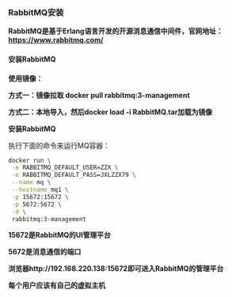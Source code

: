 ### RabbitMQ安装

**RabbitMQ是基于Erlang语言开发的开源消息通信中间件，官网地址：https://www.rabbitmq.com/**



#### 安装RabbitMQ

**使用镜像：**

**方式一：镜像拉取  docker pull rabbitmq:3-management**

**方式二：本地导入，然后docker load -i RabbitMQ.tar加载为镜像**



**安装RabbitMQ**

执行下面的命令来运行MQ容器：

```sh
docker run \
 -e RABBITMQ_DEFAULT_USER=ZZX \
 -e RABBITMQ_DEFAULT_PASS=JXLZZX79 \
 --name mq \
 --hostname mq1 \
 -p 15672:15672 \
 -p 5672:5672 \
 -d \
 rabbitmq:3-management
```



**15672是RabbitMQ的UI管理平台**

**5672是消息通信的端口**



**浏览器http://192.168.220.138:15672即可进入RabbitMQ的管理平台**





**每个用户应该有自己的虚拟主机**